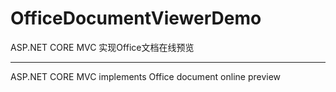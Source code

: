 # OfficeDocumentViewerDemo
ASP.NET CORE MVC 实现Office文档在线预览

--------------
ASP.NET CORE MVC implements Office document online preview
